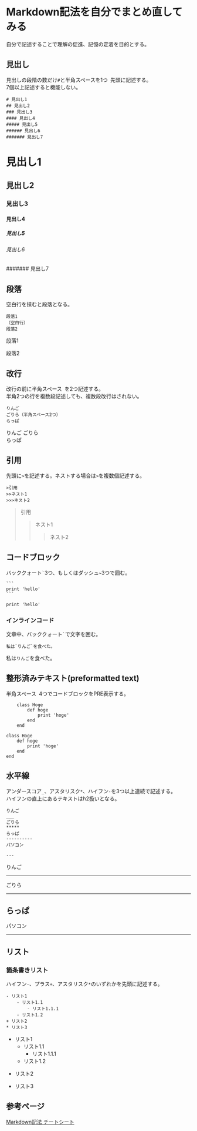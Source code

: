 # Markdown記法を自分でまとめ直してみる
自分で記述することで理解の促進、記憶の定着を目的とする。

## 見出し
見出しの段階の数だけ`#`と半角スペースを1つ` `先頭に記述する。  
7個以上記述すると機能しない。
```
# 見出し1
## 見出し2
### 見出し3
#### 見出し4
##### 見出し5
###### 見出し6
####### 見出し7
```
# 見出し1
## 見出し2
### 見出し3
#### 見出し4
##### 見出し5
###### 見出し6
####### 見出し7


## 段落
空白行を挟むと段落となる。
```
段落1
（空白行）
段落2
```
段落1

段落2


## 改行
改行の前に半角スペース` `を2つ記述する。  
半角2つの行を複数段記述しても、複数段改行はされない。
```
りんご
ごりら（半角スペース2つ）
らっぱ
```
りんご
ごりら  
らっぱ


## 引用
先頭に`>`を記述する。ネストする場合は`>`を複数個記述する。
```
>引用
>>ネスト1
>>>ネスト2
```
>引用
>>ネスト1
>>>ネスト2


## コードブロック
バッククォート`` ` ``3つ、もしくはダッシュ`~`3つで囲む。
~~~
```
print 'hello'
```
~~~
```
print 'hello'
```

### インラインコード
文章中、バッククォート`` ` ``で文字を囲む。
```
私は`りんご`を食べた。
```
私は`りんご`を食べた。


## 整形済みテキスト(preformatted text)
半角スペース` `4つでコードブロックをPRE表示する。

```
    class Hoge
        def hoge
            print 'hoge'
        end
    end
```
    class Hoge
        def hoge
            print 'hoge'
        end
    end


## 水平線
アンダースコア`_`、アスタリスク`*`、ハイフン`-`を3つ以上連続で記述する。  
ハイフンの直上にあるテキストはh2扱いとなる。
```
りんご
___
ごりら
*****
らっぱ
----------
パソコン

---
```
りんご
___
ごりら
*****
らっぱ
----------
パソコン

---


## リスト
### 箇条書きリスト
ハイフン`-`、プラス`+`、アスタリスク`*`のいずれかを先頭に記述する。
```
- リスト1
    - リスト1.1
        - リスト1.1.1
    - リスト1.2
+ リスト2
* リスト3
```
- リスト1
    - リスト1.1
        - リスト1.1.1
    - リスト1.2
+ リスト2
* リスト3











## 参考ページ
[Markdown記法 チートシート](https://gist.github.com/mignonstyle/083c9e1651d7734f84c99b8cf49d57fa#file-markdown-cheatsheet-)
